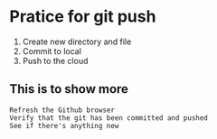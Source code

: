 # Pratice for git push 

1) Create new directory and file
2) Commit to local
3) Push to the cloud

## This is to show more

```
Refresh the Github browser
Verify that the git has been committed and pushed
See if there's anything new
```